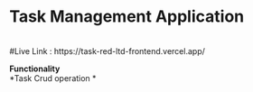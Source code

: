 <h1>Task Management Application</h1> <br>
#Live Link : https://task-red-ltd-frontend.vercel.app/<br>

**Functionality**<br>
*Task Crud operation
*

